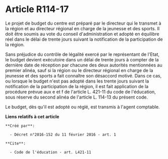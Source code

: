# Article R114-17

Le projet de budget du centre est préparé par le directeur qui le transmet à la région et au directeur régional en charge de
la jeunesse et des sports. Il doit être soumis au vote du conseil d'administration et adopté en équilibre réel dans le délai
de trente jours suivant la notification de la participation de la région. 

Sans préjudice du contrôle de légalité exercé par le représentant de l'Etat, le budget devient exécutoire dans un délai de
trente jours à compter de la dernière date de réception par chacune des deux autorités mentionnées au premier alinéa, sauf si
la région ou le directeur régional en charge de la jeunesse et des sports a fait connaître son désaccord motivé. Dans ce cas,
ou lorsque le budget n'est pas adopté dans les trente jours suivant la notification de la participation de la région, il est
fait application de la procédure prévue aux e et f de l'article L. 421-11 du code de l'éducation, sous réserve du second
alinéa de l'article L. 114-13 du présent code. 

Le budget, dès qu'il est adopté ou réglé, est transmis à l'agent comptable.

**Liens relatifs à cet article**

	**Créé par**:

	  - Décret n°2016-152 du 11 février 2016 - art. 1

	**Cite**:

	  - Code de l'éducation - art. L421-11
